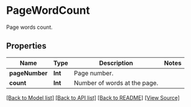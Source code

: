 ﻿# PageWordCount
Page words count.

## Properties
Name | Type | Description | Notes
------------ | ------------- | ------------- | -------------
**pageNumber** | **Int** | Page number. | 
**count** | **Int** | Number of words at the page. | 

[[Back to Model list]](../README.md#documentation-for-models) [[Back to API list]](../README.md#documentation-for-api-endpoints) [[Back to README]](../README.md) [[View Source]](../AsposePdfCloud/Models/PageWordCount.swift)

